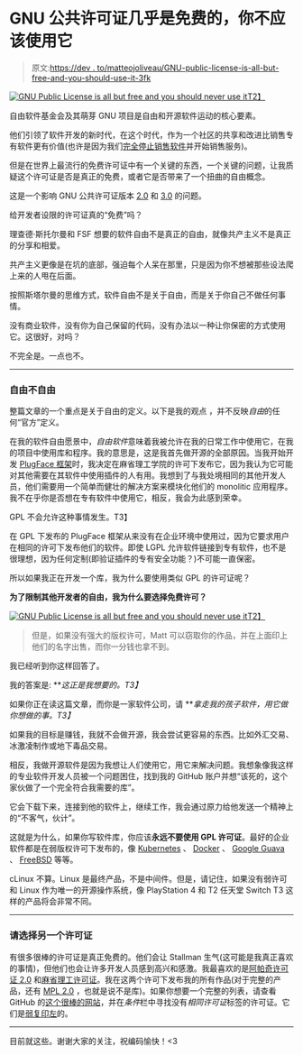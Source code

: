 # GNU 公共许可证几乎是免费的，你不应该使用它

> 原文:[https://dev . to/matteojoliveau/GNU-public-license-is-all-but-free-and-you-should-use-it-3fk](https://dev.to/matteojoliveau/gnu-public-license-is-all-but-free-and-you-should-never-use-it-3fk)

[![GNU Public License is all but free and you should never use it](../Images/eb8cee472d8ce3bf0b492b23d4623c11.png)T2】](https://res.cloudinary.com/practicaldev/image/fetch/s--Ax2uXYJc--/c_limit%2Cf_auto%2Cfl_progressive%2Cq_auto%2Cw_880/https://upload.wikimedia.org/wikipedia/commons/thumb/9/93/GPLv3_Logo.svg/1200px-GPLv3_Logo.svg.png)

自由软件基金会及其萌芽 GNU 项目是自由和开源软件运动的核心要素。

他们引领了软件开发的新时代，在这个时代，作为一个社区的共享和改进比销售专有软件更有价值(也许是因为我们[完全停止销售软件](https://matteojoliveau.com/from-product-makers-to-service-providers)并开始销售服务)。

但是在世界上最流行的免费许可证中有一个关键的东西，一个关键的问题，让我质疑这个许可证是否是真正的免费，或者它是否带来了一个扭曲的自由概念。

这是一个影响 GNU 公共许可证版本 [2.0](https://www.gnu.org/licenses/old-licenses/gpl-2.0.html) 和 [3.0](https://www.gnu.org/licenses/gpl.html) 的问题。

给开发者设限的许可证真的“免费”吗？

理查德·斯托尔曼和 FSF 想要的软件自由不是真正的自由，就像共产主义不是真正的分享和相爱。

共产主义更像是在坑的底部，强迫每个人呆在那里，只是因为你不想被那些设法爬上来的人甩在后面。

按照斯塔尔曼的思维方式，软件自由不是关于自由，而是关于你自己不做任何事情。

没有商业软件，没有你为自己保留的代码，没有办法以一种让你保密的方式使用它。这很好，对吗？

不完全是。一点也不。

* * *

### [](#free-not-to-be-free)自由不自由

整篇文章的一个重点是关于自由的定义。以下是我的观点 ，并不反映*自由*的任何“官方”定义。

在我的软件自由愿景中，*自由软件*意味着我被允许在我的日常工作中使用它，在我的项目中使用库和程序。我的意思是，这是我首先做开源的全部原因。当我开始开发 [PlugFace 框架](https://plugface.org)时，我决定在麻省理工学院的许可下发布它，因为我认为它可能对其他需要在其软件中使用插件的人有用。我想到了与我处境相同的其他开发人员，他们需要用一个简单而健壮的解决方案来模块化他们的 monolitic 应用程序。我不在乎你是否想在专有软件中使用它，相反，我会为此感到荣幸。

GPL 不会允许这种事情发生。T3】

在 GPL 下发布的 PlugFace 框架从来没有在企业环境中使用过，因为它要求用户在相同的许可下发布他们的软件。即使 LGPL 允许软件链接到专有软件，也不是很理想，因为任何定制(即验证插件的专有安全功能？)不可能一直保密。

所以如果我正在开发一个库，我为什么要使用类似 GPL 的许可证呢？

**为了限制其他开发者的自由，我为什么要选择免费许可？**

[![GNU Public License is all but free and you should never use it](../Images/929a5f2da7ce7f2870f5309c8115b20c.png)T2】](https://res.cloudinary.com/practicaldev/image/fetch/s--5Ag2WS1c--/c_limit%2Cf_auto%2Cfl_progressive%2Cq_auto%2Cw_880/https://i.warosu.org/data/g/img/0559/26/1470396293115.jpg)

> 但是，如果没有强大的版权许可，Matt 可以窃取你的作品，并在上面印上他们的名字出售，而你一分钱也拿不到。

我已经听到你这样回答了。

我的答案是: ***这正是我想要的。*T3】**

如果你正在读这篇文章，而你是一家软件公司，请 ***拿走我的孩子软件，用它做你想做的事。*T3】**

如果我的目标是赚钱，我就不会做开源，我会尝试更容易的东西。比如外汇交易、冰激凌制作或地下毒品交易。

相反，我做开源软件是因为我想让人们使用它，用它来解决问题。我想象像我这样的专业软件开发人员被一个问题困住，找到我的 GitHub 账户并想“该死的，这个家伙做了一个完全符合我需要的库”。

它会下载下来，连接到他的软件上，继续工作，我会通过原力给他发送一个精神上的“不客气，伙计”。

这就是为什么，如果你写软件库，你应该**永远不要使用 GPL 许可证**。最好的企业软件都是在弱版权许可下发布的，像 [Kubernetes](https://kubernetes.io) 、 [Docker](https://docker.com) 、 [Google Guava](https://github.com/google/guava) 、 [FreeBSD](https://www.freebsd.org/) 等等。

cLinux 不算。Linux 是最终产品，不是中间件。但是，请记住，如果没有弱许可和 Linux 作为唯一的开源操作系统，像 PlayStation 4 和 T2 任天堂 Switch T3 这样的产品将会非常不同。

* * *

### [](#choose-another-license-please)请选择另一个许可证

有很多很棒的许可证是真正免费的。他们会让 Stallman 生气(这可能是我真正喜欢的事情)，但他们也会让许多开发人员感到高兴和感激。我最喜欢的是[阿帕奇许可证 2.0](https://opensource.org/licenses/Apache-2.0) 和[麻省理工许可证](https://opensource.org/licenses/MIT)。我在这两个许可下发布我的所有作品(对于完整的产品，还有 [MPL 2.0](https://opensource.org/licenses/MPL-2.0) ，也就是说不是库)。如果你想要一个完整的列表，请查看 GitHub 的[这个很棒的网站](https://choosealicense.com/licenses/)，并在*条件*栏中寻找没有*相同许可证*标签的许可证。它们是[弱复印左](https://en.wikipedia.org/wiki/Copyleft#Strong_and_weak_copyleft)的。

* * *

目前就这些。谢谢大家的关注，祝编码愉快！<3